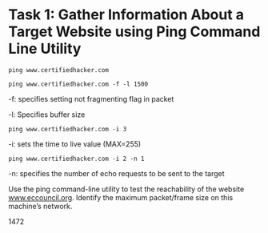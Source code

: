 # Task 1: Gather Information About a Target Website using Ping Command Line Utility

```
ping www.certifiedhacker.com
```

```
ping www.certifiedhacker.com -f -l 1500
```

\-f: specifies setting not fragmenting flag in packet

\-l: Specifies buffer size

```
ping www.certifiedhacker.com -i 3
```

\-i: sets the time to live value (MAX=255)

```
ping www.certifiedhacker.com -i 2 -n 1
```

\-n: specifies the number of echo requests  to be sent to the target



Use the ping command-line utility to test the reachability of the website www.eccouncil.org. Identify the maximum packet/frame size on this machine’s network.&#x20;

1472

